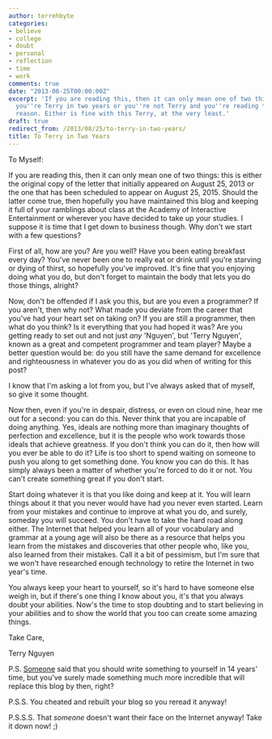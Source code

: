 ```yaml
---
author: terrehbyte
categories:
- believe
- college
- doubt
- personal
- reflection
- time
- work
comments: true
date: "2013-08-25T00:00:00Z"
excerpt: 'If you are reading this, then it can only mean one of two things: either
  you''re Terry in two years or you''re not Terry and you''re reading this for some
  reason. Either is fine with this Terry, at the very least.'
draft: true
redirect_from: /2013/08/25/to-terry-in-two-years/
title: To Terry in Two Years
---
```

To Myself:  

If you are reading this, then it can only mean one of two things: this is either
the original copy of the letter that initially appeared on August 25, 2013 or
the one that has been scheduled to appear on August 25, 2015. Should the latter
come true, then hopefully you have maintained this blog and keeping it full of
your ramblings about class at the Academy of Interactive Entertainment or
wherever you have decided to take up your studies. I suppose it is time that I
get down to business though. Why don't we start with a few questions?  


First of all, how are you? Are you well? Have you been eating breakfast every
day? You've never been one to really eat or drink until you're starving or dying
of thirst, so hopefully you've improved. It's fine that you enjoying doing what
you do, but don't forget to maintain the body that lets you do those things,
alright?  

Now, don't be offended if I ask you this, but are you even a programmer? If you
aren't, then why not? What made you deviate from the career that you've had your
heart set on taking on? If you are still a programmer, then what do you think?
Is it everything that you had hoped it was? Are you getting ready to set out and
not just *any* 'Nguyen', but 'Terry Nguyen', known as a great and competent
programmer and team player? Maybe a better question would be: do you still have
the same demand for excellence and righteousness in whatever you do as you did
when of writing for this post?  

I know that I'm asking a lot from you, but I've always asked that of myself, so
give it some thought.  

Now then, even if you're in despair, distress, or even on cloud nine, hear me
out for a second: you can do this. Never think that you are incapable of doing
anything. Yes, ideals are nothing more than imaginary thoughts of perfection and
excellence, but it is the people who work towards those ideals that achieve
greatness. If you don't think you can do it, then how will you ever be able to
do it? Life is too short to spend waiting on someone to push you along to get
something done. You know you can do this. It has simply always been a matter of
whether you're forced to do it or not. You can't create something great if you
don't start.  

Start doing whatever it is that you like doing and keep at it. You will learn
things about it that you never would have had you never even started. Learn from
your mistakes and continue to improve at what you do, and surely, someday you
will succeed. You don't have to take the hard road along either. The Internet
that helped you learn all of your vocabulary and grammar at a young age will
also be there as a resource that helps you learn from the mistakes and
discoveries that other people who, like you, also learned from their mistakes.
Call it a bit of pessimism, but I'm sure that we won't have researched enough
technology to retire the Internet in two year's time.  

You always keep your heart to yourself, so it's hard to have someone else weigh
in, but if there's one thing I know about you, it's that you always doubt your
abilities. Now's the time to stop doubting and to start believing in your
abilities and to show the world that you too can create some amazing things.  

Take Care,  

Terry Nguyen  

P.S. [Someone](http://terrehbyte.files.wordpress.com/2013/08/fail-faster.gif)
said that you should write something to yourself in 14 years' time, but you've
surely made something much more incredible that will replace this blog by then,
right?

P.S.S. You cheated and rebuilt your blog so you reread it anyway!  

P.S.S.S. That *someone* doesn't want their face on the Internet anyway! Take it
down now! ;)